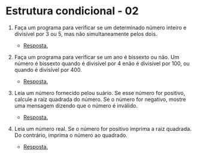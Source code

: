 # Estrutura condicional - 02

1. Faça  um programa  para  verificar  se um  determinado  número  inteiro e  divisível por 3 ou 5,  mas  não simultaneamente pelos dois.

    * [Resposta.](exercicio_01.py)

2. Faça  um  programa  para  verificar  se  um  ano  é  bissexto  ou  não.      Um  número  é  bissexto  quando  é divisível por 4 enão é divisível por 100, ou quando é divisível por 400.   

    * [Resposta.](exercicio_02.py)

3. Leia um número fornecido pelou suário. Se esse número for positivo, calcule a raiz quadrada do número. Se o número for negativo, mostre uma mensagem dizendo que o número é inválido.

    * [Resposta.](exercicio_03.py)

4. Leia um número real. Se o número for positivo imprima a raiz quadrada. Do contrário, imprima o número ao quadrado.

    * [Resposta.](exercicio_04.py)